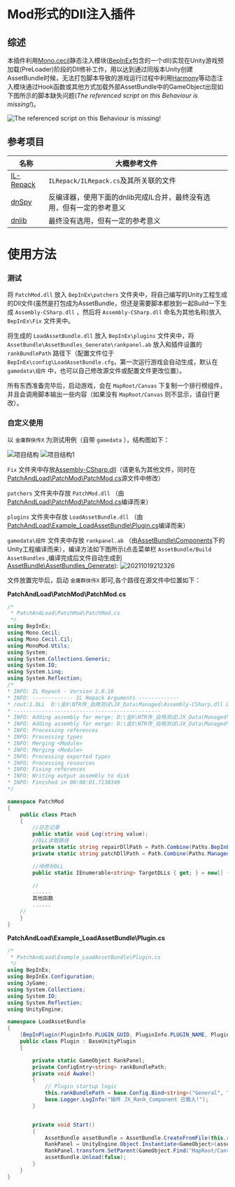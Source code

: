 # Mod形式的Dll注入插件

## 综述

本插件利用[Mono.cecil](https://github.com/jbevain/cecil)静态注入模块([BepInEx](https://github.com/BepInEx/BepInEx)包含的一个dll)实现在Unity游戏预加载(PreLoader)阶段的Dll修补工作，用以达到通过同版本Unity创建AssetBundle时候，无法打包脚本导致的游戏运行过程中利用[Harmony](https://github.com/pardeike/Harmony)等动态注入模块通过Hook函数或其他方式加载外部AssetBundle中的GameObject出现如下图所示的脚本缺失问题(*The referenced script on this Behaviour is missing!*)。

![The referenced script on this Behaviour is missing!](https://raw.githubusercontent.com/easternDay/ReadMe.IMGS/master/imgs20211019201946.png)

## 参考项目

| 名称                                            | 大概参考文件                                                          |
| ----------------------------------------------- | --------------------------------------------------------------------- |
| [IL-Repack](https://github.com/gluck/il-repack) | `ILRepack/ILRepack.cs`及其所关联的文件                                |
| [dnSpy](https://github.com/dnSpy/dnSpy)         | 反编译器，使用下面的dnlib完成IL合并，最终没有选用，但有一定的参考意义 |
| [dnlib](https://github.com/0xd4d/dnlib)         | 最终没有选用，但有一定的参考意义                                      |

# 使用方法

### 测试

将 `PatchMod.dll` 放入 `BepInEx\patchers` 文件夹中，将自己编写的Unity工程生成的Dll文件(虽然是打包成为AssetBundle，但还是需要脚本都放到一起Build一下生成 `Assembly-CSharp.dll` ，然后将 `Assembly-CSharp.dll` 命名为其他名称)放入 `BepInEx\Fix` 文件夹中。

将生成的 `LoadAssetBundle.dll` 放入 `BepInEx\plugins` 文件夹中，将 `AssetBundle\AssetBundles_Generate\rankpanel.ab` 放入和插件设置的 `rankBundlePath` 路径下（配置文件位于 `BepInEx\config\LoadAssetBundle.cfg`，第一次运行游戏会自动生成，默认在 `gamedata\组件` 中，也可以自己修改源文件或配置文件更改位置）。

所有东西准备完毕后，启动游戏，会在 `MapRoot/Canvas` 下复制一个排行榜组件，并且会调用脚本输出一些内容（如果没有 `MapRoot/Canvas` 则不显示，请自行更改）。

### 自定义使用

以 `金庸群侠传X` 为测试用例（自带 `gamedata` ），结构图如下：

![项目结构](https://raw.githubusercontent.com/easternDay/ReadMe.IMGS/master/imgs20211019210522.png)
![项目结构1](https://raw.githubusercontent.com/easternDay/ReadMe.IMGS/master/imgs20211019210743.png)

`Fix` 文件夹中存放[Assembly-CSharp.dll](https://github.com/easternDay/JX_BepInEx5_Plugins/blob/main/AssetBundle/Components/Library/ScriptAssemblies/Assembly-CSharp.dll)（请更名为其他文件，同时在[PatchAndLoad\PatchMod\PatchMod.cs](https://github.com/easternDay/JX_BepInEx5_Plugins/blob/main/PatchAndLoad/PatchMod/PatchMod.cs)源文件中修改）

`patchers` 文件夹中存放 `PatchMod.dll` （由[PatchAndLoad\PatchMod\PatchMod.cs](https://github.com/easternDay/JX_BepInEx5_Plugins/blob/main/PatchAndLoad/PatchMod/PatchMod.cs)编译而来）

`plugins` 文件夹中存放 `LoadAssetBundle.dll` （由[PatchAndLoad\Example_LoadAssetBundle\Plugin.cs](https://github.com/easternDay/JX_BepInEx5_Plugins/blob/main/PatchAndLoad/Example_LoadAssetBundle/Plugin.cs)编译而来）

`gamedata\组件` 文件夹中存放 `rankpanel.ab` （由[AssetBundle\Components](https://github.com/easternDay/JX_BepInEx5_Plugins/blob/main/PatchAndLoad/Example_LoadAssetBundle/Plugin.cs)下的Unity工程编译而来），编译方法如下图所示(点击菜单栏 `AssetBundle/Build AssetBundles` ,编译完成后文件自动生成到[AssetBundle\AssetBundles_Generate](https://github.com/easternDay/JX_BepInEx5_Plugins/blob/main/AssetBundle/AssetBundles_Generate)):
![20211019212326](https://cdn.jsdelivr.net/gh/easternDay/ReadMe.IMGS//imgs20211019212326.png)

文件放置完毕后，启动 `金庸群侠传X` 即可,各个路径在源文件中位置如下：

**PatchAndLoad\PatchMod\PatchMod.cs**
```cs
/*
 * PatchAndLoad\PatchMod\PatchMod.cs
 */
using BepInEx;
using Mono.Cecil;
using Mono.Cecil.Cil;
using MonoMod.Utils;
using System;
using System.Collections.Generic;
using System.IO;
using System.Linq;
using System.Reflection;
/*
* INFO: IL Repack - Version 2.0.18
* INFO: ------------- IL Repack Arguments -------------
* /out:1.DLL  D:\金X\NTR传_自用测试\JX_Data\Managed\Assembly-CSharp.dll D:\金X\NTR传_自用测试\JX_Data\Managed\RankPanel_Class.dll
* -----------------------------------------------
* INFO: Adding assembly for merge: D:\金X\NTR传_自用测试\JX_Data\Managed\Assembly-CSharp.dll
* INFO: Adding assembly for merge: D:\金X\NTR传_自用测试\JX_Data\Managed\RankPanel_Class.dll
* INFO: Processing references
* INFO: Processing types
* INFO: Merging <Module>
* INFO: Merging <Module>
* INFO: Processing exported types
* INFO: Processing resources
* INFO: Fixing references
* INFO: Writing output assembly to disk
* INFO: Finished in 00:00:01.7130349
*/

namespace PatchMod
{
    public class Ptach
    {
        //日志记录
        public static void Log(string value);
        //DLL读取路径
        private static string repairDllPath = Path.Combine(Paths.BepInExRootPath, "Fix/Assembly-CSharp.dll");//自己写的dll，要加载入游戏里（建议改名字）
        private static string patchDllPath = Path.Combine(Paths.ManagedPath, "Assembly-CSharp.dll");//游戏本身的dll

        //待修补DLL
        public static IEnumerable<string> TargetDLLs { get; } = new[] { "Assembly-CSharp.dll" };

        // 
		......
		其他函数
		......
	//
    }
}
```


**PatchAndLoad\Example_LoadAssetBundle\Plugin.cs**
```cs
/*
 * PatchAndLoad\Example_LoadAssetBundle\Plugin.cs
 */
using BepInEx;
using BepInEx.Configuration;
using JyGame;
using System.Collections;
using System.IO;
using System.Reflection;
using UnityEngine;

namespace LoadAssetBundle
{
    [BepInPlugin(PluginInfo.PLUGIN_GUID, PluginInfo.PLUGIN_NAME, PluginInfo.PLUGIN_VERSION)]
    public class Plugin : BaseUnityPlugin
    {

        private static GameObject RankPanel;
        private ConfigEntry<string> rankBundlePath;
        private void Awake()
        {
            // Plugin startup logic
            this.rankBundlePath = base.Config.Bind<string>("General", "rankBundlePath", string.Format("{0}/{1}/{2}", CommonSettings.persistentDataPath, "组件", "rankpanel.ab"), "组件Bundle的保存路径");//AssetBundle的读取位置
            base.Logger.LogInfo("插件 JX_Rank_Component 已载入!");
        }


        private void Start()
        {
            AssetBundle assetBundle = AssetBundle.CreateFromFile(this.rankBundlePath.Value);
            RankPanel = UnityEngine.Object.Instantiate<GameObject>(assetBundle.LoadAsset<GameObject>("RankingPanel"));
            RankPanel.transform.SetParent(GameObject.Find("MapRoot/Canvas").transform);
            assetBundle.Unload(false);
        }
    }
}
```
